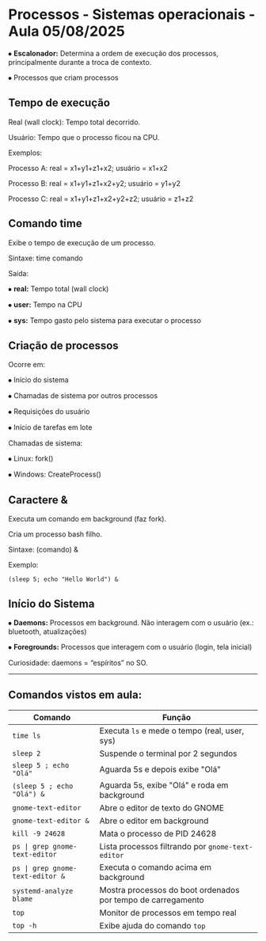 # Processos - Sistemas operacionais - Aula  05/08/2025

⦁ **Escalonador:** Determina a ordem de execução dos processos, principalmente durante a troca de contexto.

⦁ Processos que criam processos

## Tempo de execução

Real (wall clock): Tempo total decorrido.

Usuário: Tempo que o processo ficou na CPU.

Exemplos:

Processo A: real = x1+y1+z1+x2; usuário = x1+x2

Processo B: real = x1+y1+z1+x2+y2; usuário = y1+y2

Processo C: real = x1+y1+z1+x2+y2+z2; usuário = z1+z2

## Comando time

Exibe o tempo de execução de um processo.

Sintaxe: time comando

Saída:

⦁	**real:** Tempo total (wall clock)

⦁	**user:** Tempo na CPU

⦁	**sys:** Tempo gasto pelo sistema para executar o processo

## Criação de processos

Ocorre em:

⦁	Início do sistema

⦁	Chamadas de sistema por outros processos

⦁	Requisições do usuário

⦁	Início de tarefas em lote

Chamadas de sistema:

⦁	Linux: fork()

⦁	Windows: CreateProcess()

## Caractere &

Executa um comando em background (faz fork).

Cria um processo bash filho.

Sintaxe: (comando) &

Exemplo: 

~~~
(sleep 5; echo "Hello World") &
~~~

## Início do Sistema

⦁	**Daemons:** Processos em background. Não interagem com o usuário (ex.: bluetooth, atualizações)

⦁	**Foregrounds:** Processos que interagem com o usuário (login, tela inicial)

Curiosidade: daemons = “espíritos” no SO.

---

## Comandos vistos em aula:

| Comando                               | Função                                                           |
|---------------------------------------|------------------------------------------------------------------|
| `time ls`                             | Executa `ls` e mede o tempo (real, user, sys)                    |
| `sleep 2`                             | Suspende o terminal por 2 segundos                               |
| `sleep 5 ; echo "Olá"`                | Aguarda 5s e depois exibe "Olá"                                  |
| `(sleep 5 ; echo "Olá") &`            | Aguarda 5s, exibe "Olá" e roda em background                     |
| `gnome-text-editor`                   | Abre o editor de texto do GNOME                                  |
| `gnome-text-editor &`                 | Abre o editor em background                                      |
| `kill -9 24628`                       | Mata o processo de PID 24628                                     |
| `ps \| grep gnome-text-editor`        | Lista processos filtrando por `gnome-text-editor`                |
| `ps \| grep gnome-text-editor &`      | Executa o comando acima em background                            |
| `systemd-analyze blame`               | Mostra processos do boot ordenados por tempo de carregamento     |
| `top`                                 | Monitor de processos em tempo real                               |
| `top -h`                              | Exibe ajuda do comando `top`                                     |
